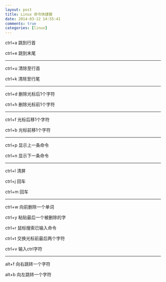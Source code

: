 ```yaml
---
layout: post
title: Linux 命令快捷键
date: 2014-03-12 14:55:41
comments: true
categories: [linux]
---
```

ctrl+a 跳到行首

ctrl+e 跳到末尾

***

ctrl+u 清除至行首

ctrl+k 清除至行尾

***

ctrl+d 删除光标后1个字符

ctrl+h 删除光标前1个字符

***

ctrl+f 光标后移1个字符

ctrl+b 光标前移1个字符
 
***

ctrl+p 显示上一条命令

ctrl+n 显示下一条命令

***

ctrl+l 清屏

ctrl+j 回车

ctrl+m 回车

***

ctrl+w 向前删除一个单词

ctrl+y 粘贴最后一个被删除的字

ctrl+r 鼠标搜索已输入命令

ctrl+t 交换光标前最后两个字符

ctrl+v 输入ctrl字符

***

alt+f  向右跳转一个字符

alt+b  向左跳转一个字符

